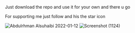 Just download the repo and use it for your  own and there u go

For supporting me just follow and his the star icon



![Abdulrhman Alsuhaibi 2022-01-12](https://user-images.githubusercontent.com/61363696/149042492-f40db8c4-1acc-4fda-92ef-4d827e910df1.png)
![Screenshot (1124)](https://user-images.githubusercontent.com/61363696/149043002-8129eb67-ef87-45ef-a784-97cd820fccce.png)
